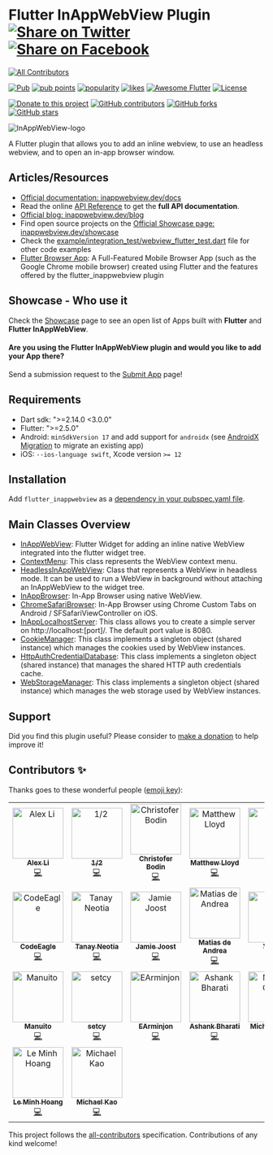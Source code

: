 # Flutter InAppWebView Plugin [![Share on Twitter](https://img.shields.io/twitter/url/http/shields.io.svg?style=social)](https://twitter.com/intent/tweet?text=Flutter%20InAppBrowser%20plugin!&url=https://github.com/pichillilorenzo/flutter_inappwebview&hashtags=flutter,flutterio,dart,dartlang,webview) [![Share on Facebook](https://img.shields.io/badge/share-facebook-blue.svg?longCache=true&style=flat&colorB=%234267b2)](https://www.facebook.com/sharer/sharer.php?u=https%3A//github.com/pichillilorenzo/flutter_inappwebview)
<!-- ALL-CONTRIBUTORS-BADGE:START - Do not remove or modify this section -->
[![All Contributors](https://img.shields.io/badge/all_contributors-23-orange.svg?style=flat-square)](#contributors-)
<!-- ALL-CONTRIBUTORS-BADGE:END -->

[![Pub](https://img.shields.io/pub/v/flutter_inappwebview.svg)](https://pub.dartlang.org/packages/flutter_inappwebview)
[![pub points](https://badges.bar/flutter_inappwebview/pub%20points)](https://pub.dev/packages/flutter_inappwebview/score)
[![popularity](https://badges.bar/flutter_inappwebview/popularity)](https://pub.dev/packages/flutter_inappwebview/score)
[![likes](https://badges.bar/flutter_inappwebview/likes)](https://pub.dev/packages/flutter_inappwebview/score)
[![Awesome Flutter](https://img.shields.io/badge/Awesome-Flutter-blue.svg?longCache=true&style=flat-square)](https://stackoverflow.com/questions/tagged/flutter-inappwebview)
[![License](https://img.shields.io/badge/License-Apache%202.0-blue.svg)](/LICENSE)

[![Donate to this project](https://img.shields.io/badge/support-donate-yellow.svg)](https://inappwebview.dev/donate/)
[![GitHub contributors](https://img.shields.io/github/contributors/pichillilorenzo/flutter_inappwebview)](https://github.com/pichillilorenzo/flutter_inappwebview/graphs/contributors)
[![GitHub forks](https://img.shields.io/github/forks/pichillilorenzo/flutter_inappwebview?style=social)](https://github.com/pichillilorenzo/flutter_inappwebview)
[![GitHub stars](https://img.shields.io/github/stars/pichillilorenzo/flutter_inappwebview?style=social)](https://github.com/pichillilorenzo/flutter_inappwebview)


![InAppWebView-logo](https://user-images.githubusercontent.com/5956938/110180687-8751f480-7e0a-11eb-89cc-d62f85c148cb.png)

A Flutter plugin that allows you to add an inline webview, to use an headless webview, and to open an in-app browser window.

## Articles/Resources

- [Official documentation: inappwebview.dev/docs](https://inappwebview.dev/docs/)
- Read the online [API Reference](https://pub.dartlang.org/documentation/flutter_inappwebview/latest/) to get the **full API documentation**.
- [Official blog: inappwebview.dev/blog](https://inappwebview.dev/blog/)
- Find open source projects on the [Official Showcase page: inappwebview.dev/showcase](https://inappwebview.dev/showcase/)
- Check the [example/integration_test/webview_flutter_test.dart](https://github.com/pichillilorenzo/flutter_inappwebview/blob/master/example/integration_test/webview_flutter_test.dart) file for other code examples
- [Flutter Browser App](https://github.com/pichillilorenzo/flutter_browser_app): A Full-Featured Mobile Browser App (such as the Google Chrome mobile browser) created using Flutter and the features offered by the flutter_inappwebview plugin

## Showcase - Who use it

Check the [Showcase](https://inappwebview.dev/showcase/) page to see an open list of Apps built with **Flutter** and **Flutter InAppWebView**.

#### Are you using the **Flutter InAppWebView** plugin and would you like to add your App there?

Send a submission request to the [Submit App](https://inappwebview.dev/submit-app/) page!

## Requirements

- Dart sdk: ">=2.14.0 <3.0.0"
- Flutter: ">=2.5.0"
- Android: `minSdkVersion 17` and add support for `androidx` (see [AndroidX Migration](https://flutter.dev/docs/development/androidx-migration) to migrate an existing app)
- iOS: `--ios-language swift`, Xcode version `>= 12`

## Installation

Add `flutter_inappwebview` as a [dependency in your pubspec.yaml file](https://flutter.io/using-packages/).

## Main Classes Overview

* [InAppWebView](https://inappwebview.dev/docs/in-app-webview/basic-usage/): Flutter Widget for adding an inline native WebView integrated into the flutter widget tree.
* [ContextMenu](https://inappwebview.dev/docs/context-menu/basic-usage/): This class represents the WebView context menu.
* [HeadlessInAppWebView](https://inappwebview.dev/docs/headless-in-app-webview/basic-usage/): Class that represents a WebView in headless mode. It can be used to run a WebView in background without attaching an InAppWebView to the widget tree.
* [InAppBrowser](https://inappwebview.dev/docs/in-app-browser/basic-usage/): In-App Browser using native WebView.
* [ChromeSafariBrowser](https://inappwebview.dev/docs/chrome-safari-browser/basic-usage/): In-App Browser using Chrome Custom Tabs on Android / SFSafariViewController on iOS.
* [InAppLocalhostServer](https://inappwebview.dev/docs/in-app-localhost-server/basic-usage/): This class allows you to create a simple server on http://localhost:[port]/. The default port value is 8080.
* [CookieManager](https://inappwebview.dev/docs/cookie-manager/basic-usage/): This class implements a singleton object (shared instance) which manages the cookies used by WebView instances.
* [HttpAuthCredentialDatabase](https://inappwebview.dev/docs/http-auth-credential-database/basic-usage/): This class implements a singleton object (shared instance) that manages the shared HTTP auth credentials cache.
* [WebStorageManager](https://inappwebview.dev/docs/web-storage-manager/basic-usage/): This class implements a singleton object (shared instance) which manages the web storage used by WebView instances.

## Support

Did you find this plugin useful? Please consider to [make a donation](https://inappwebview.dev/donate/) to help improve it!

## Contributors ✨

Thanks goes to these wonderful people ([emoji key](https://allcontributors.org/docs/en/emoji-key)):

<!-- ALL-CONTRIBUTORS-LIST:START - Do not remove or modify this section -->
<!-- prettier-ignore-start -->
<!-- markdownlint-disable -->
<table>
  <tbody>
    <tr>
      <td align="center"><a href="https://blog.alexv525.com/"><img src="https://avatars.githubusercontent.com/u/15884415?v=4?s=100" width="100px;" alt="Alex Li"/><br /><sub><b>Alex Li</b></sub></a><br /><a href="https://github.com/pichillilorenzo/flutter_inappwebview/commits?author=AlexV525" title="Code">💻</a></td>
      <td align="center"><a href="https://github.com/crazecoder"><img src="https://avatars.githubusercontent.com/u/18387906?v=4?s=100" width="100px;" alt="1/2"/><br /><sub><b>1/2</b></sub></a><br /><a href="https://github.com/pichillilorenzo/flutter_inappwebview/commits?author=crazecoder" title="Code">💻</a></td>
      <td align="center"><a href="https://github.com/cbodin"><img src="https://avatars.githubusercontent.com/u/220255?v=4?s=100" width="100px;" alt="Christofer Bodin"/><br /><sub><b>Christofer Bodin</b></sub></a><br /><a href="https://github.com/pichillilorenzo/flutter_inappwebview/commits?author=cbodin" title="Code">💻</a></td>
      <td align="center"><a href="https://github.com/matthewlloyd"><img src="https://avatars.githubusercontent.com/u/2041996?v=4?s=100" width="100px;" alt="Matthew Lloyd"/><br /><sub><b>Matthew Lloyd</b></sub></a><br /><a href="https://github.com/pichillilorenzo/flutter_inappwebview/commits?author=matthewlloyd" title="Code">💻</a></td>
      <td align="center"><a href="https://github.com/carloserazo47"><img src="https://avatars.githubusercontent.com/u/83635384?v=4?s=100" width="100px;" alt="C E"/><br /><sub><b>C E</b></sub></a><br /><a href="https://github.com/pichillilorenzo/flutter_inappwebview/commits?author=carloserazo47" title="Code">💻</a></td>
      <td align="center"><a href="https://github.com/robsonmeemo"><img src="https://avatars.githubusercontent.com/u/47990393?v=4?s=100" width="100px;" alt="Robson Araujo"/><br /><sub><b>Robson Araujo</b></sub></a><br /><a href="https://github.com/pichillilorenzo/flutter_inappwebview/commits?author=robsonmeemo" title="Code">💻</a></td>
      <td align="center"><a href="https://github.com/ryanhz"><img src="https://avatars.githubusercontent.com/u/1142612?v=4?s=100" width="100px;" alt="Ryan"/><br /><sub><b>Ryan</b></sub></a><br /><a href="https://github.com/pichillilorenzo/flutter_inappwebview/commits?author=ryanhz" title="Code">💻</a></td>
    </tr>
    <tr>
      <td align="center"><a href="https://codeeagle.github.io/"><img src="https://avatars.githubusercontent.com/u/2311352?v=4?s=100" width="100px;" alt="CodeEagle"/><br /><sub><b>CodeEagle</b></sub></a><br /><a href="https://github.com/pichillilorenzo/flutter_inappwebview/commits?author=CodeEagle" title="Code">💻</a></td>
      <td align="center"><a href="https://github.com/tneotia"><img src="https://avatars.githubusercontent.com/u/50850142?v=4?s=100" width="100px;" alt="Tanay Neotia"/><br /><sub><b>Tanay Neotia</b></sub></a><br /><a href="https://github.com/pichillilorenzo/flutter_inappwebview/commits?author=tneotia" title="Code">💻</a></td>
      <td align="center"><a href="https://github.com/panndoraBoo"><img src="https://avatars.githubusercontent.com/u/8928207?v=4?s=100" width="100px;" alt="Jamie Joost"/><br /><sub><b>Jamie Joost</b></sub></a><br /><a href="https://github.com/pichillilorenzo/flutter_inappwebview/commits?author=panndoraBoo" title="Code">💻</a></td>
      <td align="center"><a href="https://deandreamatias.com/"><img src="https://avatars.githubusercontent.com/u/21011641?v=4?s=100" width="100px;" alt="Matias de Andrea"/><br /><sub><b>Matias de Andrea</b></sub></a><br /><a href="https://github.com/pichillilorenzo/flutter_inappwebview/commits?author=deandreamatias" title="Code">💻</a></td>
      <td align="center"><a href="https://blog.csdn.net/j550341130"><img src="https://avatars.githubusercontent.com/u/17899073?v=4?s=100" width="100px;" alt="YouCii"/><br /><sub><b>YouCii</b></sub></a><br /><a href="https://github.com/pichillilorenzo/flutter_inappwebview/commits?author=YouCii" title="Code">💻</a></td>
      <td align="center"><a href="https://github.com/cutzmf"><img src="https://avatars.githubusercontent.com/u/1662033?v=4?s=100" width="100px;" alt="Salnikov Sergey"/><br /><sub><b>Salnikov Sergey</b></sub></a><br /><a href="https://github.com/pichillilorenzo/flutter_inappwebview/commits?author=cutzmf" title="Code">💻</a></td>
      <td align="center"><a href="https://github.com/a00012025"><img src="https://avatars.githubusercontent.com/u/12824216?v=4?s=100" width="100px;" alt="Po-Jui Chen"/><br /><sub><b>Po-Jui Chen</b></sub></a><br /><a href="https://github.com/pichillilorenzo/flutter_inappwebview/commits?author=a00012025" title="Code">💻</a></td>
    </tr>
    <tr>
      <td align="center"><a href="https://github.com/Manuito83"><img src="https://avatars.githubusercontent.com/u/4816367?v=4?s=100" width="100px;" alt="Manuito"/><br /><sub><b>Manuito</b></sub></a><br /><a href="https://github.com/pichillilorenzo/flutter_inappwebview/commits?author=Manuito83" title="Code">💻</a></td>
      <td align="center"><a href="https://github.com/setcy"><img src="https://avatars.githubusercontent.com/u/86180691?v=4?s=100" width="100px;" alt="setcy"/><br /><sub><b>setcy</b></sub></a><br /><a href="https://github.com/pichillilorenzo/flutter_inappwebview/commits?author=setcy" title="Code">💻</a></td>
      <td align="center"><a href="https://github.com/EArminjon2"><img src="https://avatars.githubusercontent.com/u/92172436?v=4?s=100" width="100px;" alt="EArminjon"/><br /><sub><b>EArminjon</b></sub></a><br /><a href="https://github.com/pichillilorenzo/flutter_inappwebview/commits?author=EArminjon2" title="Code">💻</a></td>
      <td align="center"><a href="https://www.linkedin.com/in/ashank-bharati-497989127/"><img src="https://avatars.githubusercontent.com/u/22197948?v=4?s=100" width="100px;" alt="Ashank Bharati"/><br /><sub><b>Ashank Bharati</b></sub></a><br /><a href="https://github.com/pichillilorenzo/flutter_inappwebview/commits?author=ashank96" title="Code">💻</a></td>
      <td align="center"><a href="https://dart.art/"><img src="https://avatars.githubusercontent.com/u/1755207?v=4?s=100" width="100px;" alt="Michael Chow"/><br /><sub><b>Michael Chow</b></sub></a><br /><a href="https://github.com/pichillilorenzo/flutter_inappwebview/commits?author=chownation" title="Code">💻</a></td>
      <td align="center"><a href="https://github.com/RodXander"><img src="https://avatars.githubusercontent.com/u/23609784?v=4?s=100" width="100px;" alt="Osvaldo Saez"/><br /><sub><b>Osvaldo Saez</b></sub></a><br /><a href="https://github.com/pichillilorenzo/flutter_inappwebview/commits?author=RodXander" title="Code">💻</a></td>
      <td align="center"><a href="https://github.com/rsydor"><img src="https://avatars.githubusercontent.com/u/79581663?v=4?s=100" width="100px;" alt="rsydor"/><br /><sub><b>rsydor</b></sub></a><br /><a href="https://github.com/pichillilorenzo/flutter_inappwebview/commits?author=rsydor" title="Code">💻</a></td>
    </tr>
    <tr>
      <td align="center"><a href="https://github.com/hoanglm4"><img src="https://avatars.githubusercontent.com/u/7067757?v=4?s=100" width="100px;" alt="Le Minh Hoang"/><br /><sub><b>Le Minh Hoang</b></sub></a><br /><a href="https://github.com/pichillilorenzo/flutter_inappwebview/commits?author=hoanglm4" title="Code">💻</a></td>
      <td align="center"><a href="https://github.com/Miiha"><img src="https://avatars.githubusercontent.com/u/3897167?v=4?s=100" width="100px;" alt="Michael Kao"/><br /><sub><b>Michael Kao</b></sub></a><br /><a href="https://github.com/pichillilorenzo/flutter_inappwebview/commits?author=Miiha" title="Code">💻</a></td>
    </tr>
  </tbody>
  <tfoot>
    
  </tfoot>
</table>

<!-- markdownlint-restore -->
<!-- prettier-ignore-end -->

<!-- ALL-CONTRIBUTORS-LIST:END -->

This project follows the [all-contributors](https://github.com/all-contributors/all-contributors) specification. Contributions of any kind welcome!